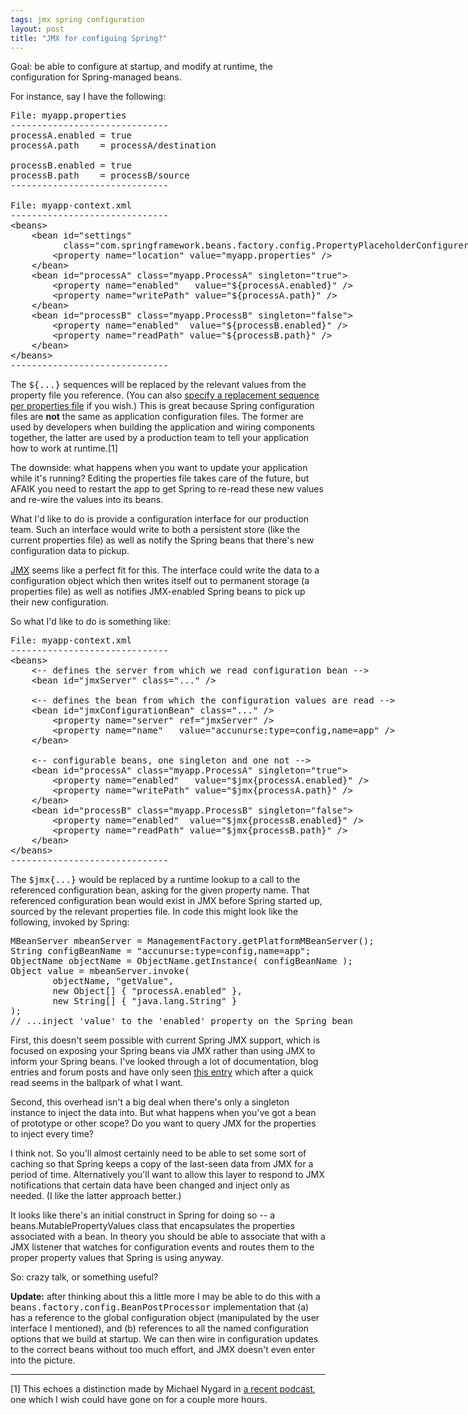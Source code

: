```yaml
---
tags: jmx spring configuration
layout: post
title: "JMX for configuing Spring?"
---
```




<p>Goal: be able to configure at startup, and modify at runtime,
the configuration for Spring-managed beans.</p>

<p>For instance, say I have the following:</p>

<pre class="sourceCode">
File: myapp.properties
------------------------------
processA.enabled = true
processA.path    = processA/destination

processB.enabled = true
processB.path    = processB/source
------------------------------

File: myapp-context.xml
------------------------------
&lt;beans&gt;
    &lt;bean id="settings"
          class="com.springframework.beans.factory.config.PropertyPlaceholderConfigurer"&gt;
        &lt;property name="location" value="myapp.properties" /&gt;
    &lt;/bean&gt;
    &lt;bean id="processA" class="myapp.ProcessA" singleton="true"&gt;
        &lt;property name="enabled"   value="${processA.enabled}" /&gt;
        &lt;property name="writePath" value="${processA.path}" /&gt;
    &lt;/bean&gt;
    &lt;bean id="processB" class="myapp.ProcessB" singleton="false"&gt;
        &lt;property name="enabled"  value="${processB.enabled}" /&gt;
        &lt;property name="readPath" value="${processB.path}" /&gt;
    &lt;/bean&gt;
&lt;/beans&gt;
------------------------------
</pre>

<p>The <tt>${...}</tt> sequences will be replaced by the relevant
values from the property file you reference. (You can also
<a
href=/2005/07/26/multiple_separate_propertyplaceholderconfigurers_in_spring.html">specify
a replacement sequence per properties file</a> if you wish.) This
is great because Spring configuration files are <b>not</b> the
same as application configuration files. The former are used by
developers when building the application and wiring components
together, the latter are used by a production team to tell your
application how to work at runtime.[1]</p>

<p>The downside: what happens when you want to update your
application while it's running? Editing the properties file takes
care of the future, but AFAIK you need to restart the app to get Spring
to re-read these new values and re-wire the values into its
beans.</p>

<p>What I'd like to do is provide a configuration interface for
our production team. Such an interface would write to both a
persistent store (like the current properties file) as well as
notify the Spring beans that there's new configuration data to
pickup.</p>

<p><a href="http://java.sun.com/javase/technologies/core/mntr-mgmt/javamanagement/">JMX</a>
seems like a perfect fit for this. The interface could write the
data to a configuration object which then writes itself out to
permanent storage (a properties file) as well as notifies
JMX-enabled Spring beans to pick up their new configuration.</p>

<p>So what I'd like to do is something like:</p>

<pre class="sourceCode">
File: myapp-context.xml
------------------------------
&lt;beans&gt;
    &lt;-- defines the server from which we read configuration bean --&gt;
    &lt;bean id="jmxServer" class="..." /&gt;

    &lt;-- defines the bean from which the configuration values are read --&gt;
    &lt;bean id="jmxConfigurationBean" class="..." /&gt;
        &lt;property name="server" ref="jmxServer" /&gt;
        &lt;property name="name"   value="accunurse:type=config,name=app" /&gt;
    &lt;/bean&gt;

    &lt;-- configurable beans, one singleton and one not --&gt;
    &lt;bean id="processA" class="myapp.ProcessA" singleton="true"&gt;
        &lt;property name="enabled"   value="$jmx{processA.enabled}" /&gt;
        &lt;property name="writePath" value="$jmx{processA.path}" /&gt;
    &lt;/bean&gt;
    &lt;bean id="processB" class="myapp.ProcessB" singleton="false"&gt;
        &lt;property name="enabled"  value="$jmx{processB.enabled}" /&gt;
        &lt;property name="readPath" value="$jmx{processB.path}" /&gt;
    &lt;/bean&gt;
&lt;/beans&gt;
------------------------------
</pre>

<p>The <tt>$jmx{...}</tt> would be replaced by a runtime lookup
to a call to the referenced configuration bean, asking for the
given property name. That referenced configuration bean would
exist in JMX before Spring started up, sourced by the relevant
properties file. In code this might look like the following,
invoked by Spring:</p>

<pre class="sourceCode">
MBeanServer mbeanServer = ManagementFactory.getPlatformMBeanServer();
String configBeanName = "accunurse:type=config,name=app";
ObjectName objectName = ObjectName.getInstance( configBeanName );
Object value = mbeanServer.invoke( 
        objectName, "getValue", 
        new Object[] { "processA.enabled" },
        new String[] { "java.lang.String" } 
);
// ...inject 'value' to the 'enabled' property on the Spring bean
</pre>

<p>First, this doesn't seem possible with current Spring JMX
support, which is focused on exposing your Spring beans via JMX
rather than using JMX to inform your Spring beans. I've looked
through a lot of documentation, blog entries and forum posts and
have only seen <a
href="http://www.jroller.com/bogie14/entry/did_java_5_forget_jmx">this
entry</a> which after a quick read seems in the ballpark of what
I want.</p>

<p>Second, this overhead isn't a big deal when there's only a
singleton instance to inject the data into. But what
happens when you've got a bean of prototype or other scope? Do
you want to query JMX for the properties to inject every
time?</p>

<p>I think not. So you'll almost certainly need to be able to set
some sort of caching so that Spring keeps a copy of the last-seen
data from JMX for a period of time. Alternatively you'll want to
allow this layer to respond to JMX notifications that certain
data have been changed and inject only as needed. (I like the
latter approach better.)</p>

<p>It looks like there's an initial construct in Spring for doing
so -- a beans.MutablePropertyValues class that encapsulates the
properties associated with a bean. In theory you should be able
to associate that with a JMX listener that watches for
configuration events and routes them to the proper property
values that Spring is using anyway.</p>

<p>So: crazy talk, or something useful?</p>

<p><b>Update:</b> after thinking about this a little more I may
be able to do this with a
<tt>beans.factory.config.BeanPostProcessor</tt> implementation
that (a) has a reference to the global configuration object
(manipulated by the user interface I mentioned), and (b)
references to all the named configuration options that we build
at startup. We can then wire in configuration updates to the
correct beans without too much effort, and JMX doesn't even enter
into the picture.</p>

<hr noshade="noshade" />

<p>[1] This echoes a distinction made by Michael Nygard in 
<a href="http://www.se-radio.net/podcast/2009-05/episode-134-release-it-michael-nygard">a
recent podcast</a>, one which I wish could have gone on for a
couple more hours.</p>



